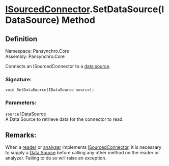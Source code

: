 # [ISourcedConnector](Pansynchro.Core.ISourcedConnector.html).SetDataSource(IDataSource) Method

## Definition

Namespace: Pansynchro.Core<BR>
Assembly: Pansynchro.Core

Connects an ISourcedConnector to a [data source](Pansynchro.Core.IDataSource.html).

### Signature:
```
void SetDataSource(IDataSource source);
```

### Parameters:
`source` [IDataSource](Pansynchro.Core.IDataSource.html)<BR>
A Data Source to retrieve data for the connector to read.

## Remarks:
When a [reader](Pansynchro.Core.IReader.html) or [analyzer](Pansynchro.Core.ISchemaAnalyzer.html) implements [ISourcedConnector](Pansynchro.Core.ISourcedConnector.html), it is necessary to supply a [Data Source](Pansynchro.Core.IDataSource.html) before calling any other method on the reader or analyzer.  Failing to do so will raise an exception.

